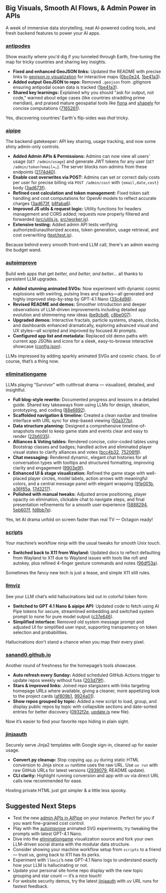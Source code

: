 ## Big Visuals, Smooth AI Flows, & Admin Power in APIs

A week of immersive data storytelling, neat AI-powered coding tools, and fresh backend features to power your AI apps.

### [antipodes](https://github.com/sanand0/antipodes)

Show exactly where you'd dig if you tunneled through Earth, fine-tuning the map for tricky countries and sharing key insights.

- **Fixed and enhanced GeoJSON links:** Updated the README with precise links to [geojson.io visualization](https://geojson.io/#data=data:text/x-url,https%3A%2F%2Fraw.githubusercontent.com%2Fsanand0%2Fantipodes%2Frefs%2Fheads%2Fmain%2Fantipodal_ocean.geojson) for interactive maps ([0bc0e24](https://github.com/sanand0/antipodes/commit/0bc0e2461c5b90736655a12cd439d781d138034e), [1be41a3](https://github.com/sanand0/antipodes/commit/1be41a3a3177a3dd4bf8540a646a85f7b794f88a)).
- **Added output GeoJSON to repo:** Removed `.geojson` from .gitignore ensuring antipodal ocean data is tracked ([1be41a3](https://github.com/sanand0/antipodes/commit/1be41a3a3177a3dd4bf8540a646a85f7b794f88a)).
- **Shared key learnings:** Explained why you should "ask for output, not code," warned about edge cases (like countries straddling prime meridian), and praised mature geospatial tools like [fiona](https://pypi.org/project/fiona) and [shapely](https://pypi.org/project/shapely/) for concise computations ([7165261](https://github.com/sanand0/antipodes/commit/7165261412c7e087c7a28fd3d865f2ae811816f0)).

Yes, discovering countries’ Earth's flip-sides was _that_ tricky.

### [aipipe](https://github.com/sanand0/aipipe)

The backend gatekeeper: API key sharing, usage tracking, and now some shiny admin-only controls.

- **Added Admin APIs & Permissions:** Admins can now view all users' usage (`GET /admin/usage`) and generate JWT tokens for any user (`GET /admin/token?email=…`). The server blocks non-admins from these endpoints ([2174d40](https://github.com/sanand0/aipipe/commit/2174d405e407d057b85ee4e418733263f7ccaf9b)).
- **Enable cost overwrites via POST:** Admins can set or correct daily costs per user for precise billing via `POST /admin/cost` with `{email,date,cost}` body ([3ad673f](https://github.com/sanand0/aipipe/commit/3ad673f6c215b2a73b634c16d57fcfab10622c35)).
- **Refined cost calculation and token management:** Fixed token salt handling and cost computations for OpenAI models to reflect accurate charges ([3ad673f](https://github.com/sanand0/aipipe/commit/3ad673f6c215b2a73b634c16d57fcfab10622c35), [b8faba6](https://github.com/sanand0/aipipe/commit/b8faba6dd52866bf74e96f934db131813a1df98b)).
- **Improved JS utils & request logic:** Utility functions for headers management and CORS added; requests now properly filtered and forwarded ([src/utils.js](https://github.com/sanand0/aipipe/commit/2174d405e407d057b85ee4e418733263f7ccaf9b#diff-...), [src/worker.js](https://github.com/sanand0/aipipe/commit/2174d405e407d057b85ee4e418733263f7ccaf9b#diff-...)).
- **Extensive testing:** Added admin API tests verifying authorized/unauthorized access, token generation, usage retrieval, and cost overwriting ([test/test.js](https://github.com/sanand0/aipipe/commit/2174d405e407d057b85ee4e418733263f7ccaf9b#diff-...)).

Because behind every smooth front-end LLM call, there's an admin waving the budget wand.

### [autoimprove](https://github.com/sanand0/autoimprove)

Build web apps that get _better, and better, and better..._ all thanks to persistent LLM upgrades.

- **Added stunning animated SVGs:** Now experiment with dynamic cosmic explosions with swirling, pulsing lines and sparks—all generated and highly improved step-by-step by GPT-4.1 Nano ([33c4d98](https://github.com/sanand0/autoimprove/commit/33c4d980ddc334cbc5b489b3096f53e4b1a5e04c)).
- **Revised README and demos:** Smoother introduction and deeper observations of LLM-driven improvements including detailed app evolution and shimmering new ideas ([be9cbd6](https://github.com/sanand0/autoimprove/commit/be9cbd67e142a7a3d411146060b34a95476728aa), [c8be007](https://github.com/sanand0/autoimprove/commit/c8be0071641d79d34dde0733a9f83db5ed1fdb36)).
- **Upgraded demos:** Interactive fractals, particle systems, shapes, clocks, and dashboards enhanced dramatically, exploring advanced visual and UX styles—all scripted and improved by focused AI prompts.
- **Configured app list and metadata:** Replaced old demo paths with current app JSONs and icons for a sleek, easy-to-browse interactive showcase ([config.json](https://github.com/sanand0/autoimprove/commit/c8be007...)).

LLMs impressed by adding sparkly animated SVGs and cosmic chaos. So of course, that’s a thing now.

### [eliminationgame](https://github.com/sanand0/eliminationgame)

LLMs playing “Survivor” with cutthroat drama — visualized, detailed, and insightful.

- **Full blog-style rewrite:** Documented progress and lessons in a detailed guide. Shared key takeaways from using LLMs for design, ideation, prototyping, and coding ([88e6892](https://github.com/sanand0/eliminationgame/commit/88e68928af3b63febb375cf3bdd54b13e511ac17)).
- **Scaffolded navigation & timeline:** Created a clean navbar and timeline interface with URL sync for step-based viewing ([50a377b](https://github.com/sanand0/eliminationgame/commit/50a377b)).
- **Data structure planning:** Designed a comprehensive timeline-of-snapshots model to keep game state and events clear and easy to render ([22b6035](https://github.com/sanand0/eliminationgame/commit/22b6035)).
- **Alliances & Voting tables:** Rendered concise, color-coded tables using Bootstrap classes and badges; handled active and eliminated player visual states to clarify alliances and votes ([bcc4b32](https://github.com/sanand0/eliminationgame/commit/bcc4b32), [75206f9](https://github.com/sanand0/eliminationgame/commit/75206f9)).
- **Chat messaging:** Rendered dynamic, elegant chat histories for all conversation types with tooltips and structured formatting, improving clarity and engagement ([9903e9f](https://github.com/sanand0/eliminationgame/commit/9903e9f)).
- **Enhanced UI & stage visualization:** Refined the game stage with well-placed player circles, model labels, action arrows with meaningful colors, and a central message panel with elegant wrapping ([91e001b](https://github.com/sanand0/eliminationgame/commit/91e001b), [a36f65a](https://github.com/sanand0/eliminationgame/commit/a36f65a), [17d3217](https://github.com/sanand0/eliminationgame/commit/17d3217)).
- **Polished with manual tweaks:** Adjusted arrow positioning, player opacity on elimination, clickable chat to navigate steps, and final presentation refinements for a smooth user experience ([5888294](https://github.com/sanand0/eliminationgame/commit/5888294), [5eb607f](https://github.com/sanand0/eliminationgame/commit/5eb607f), [fd8bb7e](https://github.com/sanand0/eliminationgame/commit/fd8bb7e)).

Yes, let AI drama unfold on screen faster than real TV — Octagon ready!

### [scripts](https://github.com/sanand0/scripts)

Your machine’s workflow ninja with the usual tweaks for smooth Unix touch.

- **Switched back to X11 from Wayland:** Updated docs to reflect defaulting from Wayland to X11 due to Wayland issues with tools like rofi and autokey, plus refined 4-finger gesture commands and notes ([96df53a](https://github.com/sanand0/scripts/commit/96df53a283705a1c9f1a205dfe224d54af3767d0)).

Sometimes the fancy new tech is just a tease, and simple X11 still rules.

### [llmviz](https://github.com/sanand0/llmviz)

See your LLM chat’s wild hallucinations laid out in colorful token form.

- **Switched to GPT 4.1 Nano & aipipe API:** Updated code to fetch using AI Pipe tokens for secure, streamlined embedding and switched system prompt to none for pure model output ([c37e646](https://github.com/sanand0/llmviz/commit/c37e64627c2abb78ed28bed0981e1bbc7014b329)).
- **Simplified interface:** Removed old system message prompt and adjusted UI for simplified user input, supporting transparency on token selection and probabilities.

Hallucinations don't stand a chance when you map their every pixel.

### [sanand0.github.io](https://github.com/sanand0/sanand0.github.io)

Another round of freshness for the homepage’s tools showcase.

- **Auto refresh every Sunday:** Added scheduled GitHub Actions trigger to update repos weekly without fuss ([203d79f](https://github.com/sanand0/sanand0.github.io/commit/203d79f24be9ac92aae0a60576602b47f7454d63)).
- **Stars & improved links:** Joined repo stargazers with links targeting homepage URLs where available, giving a cleaner, more appetizing look to the project cards ([af809b1](https://github.com/sanand0/sanand0.github.io/commit/af809b146fa0372e4da547c920c9b7d27d00de2d), [9924a01](https://github.com/sanand0/sanand0.github.io/commit/9924a01d9118f5cd6db8f1130d42a7ef97c34d7e)).
- **Show repos grouped by topic:** Added a new script to load, group, and display public repos by topic with collapsible sections and date-sorted entries for better discovery ([0932f2e](https://github.com/sanand0/sanand0.github.io/commit/0932f2efe3ad6c950c20b2ed7534ef27d8fff304), [update.js](https://github.com/sanand0/sanand0.github.io/commit/update.js) new file).

Now it’s easier to find your favorite repo hiding in plain sight.

### [jinjaauth](https://github.com/sanand0/jinjaauth)

Securely serve Jinja2 templates with Google sign-in, cleaned up for easier usage.

- **Convert.py cleanup:** Stop copying `app.py` during static HTML conversion to Jinja since `uv` runtime uses the raw URL. Use `uv run` with raw GitHub URLs for latest versions ([2939079](https://github.com/sanand0/jinjaauth/commit/2939079ced349e9d448832822ccbca4b43bbf65c), README update).
- **CLI clarity:** Highlight running conversion and app with uv via direct URL calls now recommended for ease.

Hosting private HTML just got simpler & a little less spooky.

## Suggested Next Steps

- Test the new [admin APIs in AIPipe](https://github.com/sanand0/aipipe) on your instance. Perfect for you if you want fine-grained cost control.
- Play with the [autoimprove](https://github.com/sanand0/autoimprove) animated SVG experiments; try tweaking the prompts with latest GPT-4.1 Nano.
- Dive into the [eliminationgame](https://github.com/sanand0/eliminationgame) visualization source and fork your own LLM-driven social drama with the modular data structure.
- Consider showing your machine workflow setup from `scripts` to a friend — trust us, going back to X11 has its perks.
- Experiment with `llmviz`’s new GPT-4.1 Nano logs to understand exactly how your LLM is hallucinating or not.
- Update your personal site home repo display with the new topic grouping and star count — it’s a nice touch!
- For website security demos, try the latest [jinjaauth](https://github.com/sanand0/jinjaauth) with uv URL runs for fastest feedback.
